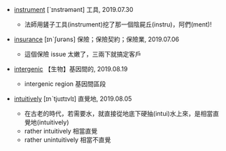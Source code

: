 - [instrument](https://tw.dictionary.search.yahoo.com/search?p=instrument) [ˋɪnstrəmənt] 工具, 2019.07.30
  - 法師用鏟子工具(instrument)挖了那一個陰屍丘(instru)，阿們(ment)!
  
- [insurance](https://tw.dictionary.search.yahoo.com/search?p=insurance) [ɪnˋʃʊrəns] 保險；保險契約；保險業, 2019.07.06
  - 這個保險 issue 太嫩了，三兩下就搞定客戶
  
- [intergenic](https://tw.dictionary.search.yahoo.com/search?p=intergenic) 【生物】基因間的, 2019.08.19
  - intergenic region 基因間區段
  
- [intuitively](https://tw.dictionary.search.yahoo.com/search?p=intuitively) [ɪnˋtjuɪtɪvlɪ] 直覺地, 2019.08.05
  - 在古老的時代，若需要水，就直接從地底下硬抽(intui)水上來，是相當直覺地(intuitively)
  - rather intuitively 相當直覺
  - rather unintuitively 相當不直覺
